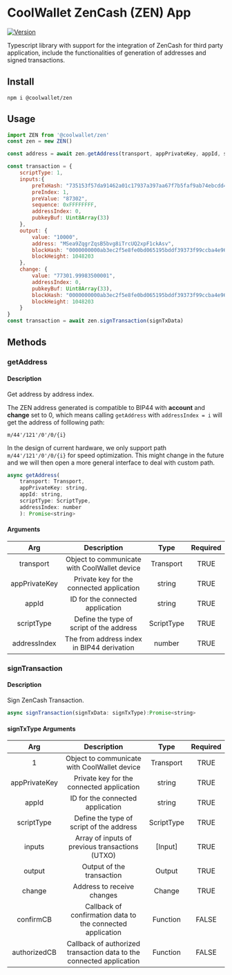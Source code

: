 # CoolWallet ZenCash (ZEN) App
[![Version](https://img.shields.io/npm/v/@coolwallet/zen)](https://www.npmjs.com/package/@coolwallet/zen)

Typescript library with support for the integration of ZenCash for third party application, include the functionalities of generation of addresses and signed transactions. 

## Install

```shell
npm i @coolwallet/zen
```

## Usage

```javascript
import ZEN from '@coolwallet/zen'
const zen = new ZEN()

const address = await zen.getAddress(transport, appPrivateKey, appId, scriptType, 0);

const transaction = {
    scriptType: 1,
    inputs:{
        preTxHash: "735153f57da91462a01c17937a397aa67f7b5faf9ab74ebcdd4c8f485aba26f5",
        preIndex: 1,
        preValue: "87302",
        sequence: 0xFFFFFFFF,
        addressIndex: 0,
        pubkeyBuf: Uint8Array(33)
    },
    output: {
        value: "10000",
        address: "MSea9ZqgrZqsB5bvg8iTrcUQ2xpF1ckAsv",
        blockHash: "0000000000ab3ec2f5e8fe0bd065195bddf39373f99ccba4e9657e9d84dbf9ae",
        blockHeight: 1048203
    },
    change: {
        value: "77301.99983500001",
        addressIndex: 0,
        pubkeyBuf: Uint8Array(33),
        blockHash: "0000000000ab3ec2f5e8fe0bd065195bddf39373f99ccba4e9657e9d84dbf9ae",
        blockHeight: 1048203
    }
}
const transaction = await zen.signTransaction(signTxData)
```

## Methods

### getAddress

#### Description

Get address by address index.

The ZEN address generated is compatible to BIP44 with **account** and **change** set to 0, which means calling `getAddress` with `addressIndex = i` will get the address of folllowing path:

```none
m/44'/121'/0'/0/{i}
```

In the design of current hardware, we only support path `m/44'/121'/0'/0/{i}` for speed optimization. This might change in the future and we will then open a more general interface to deal with custom path.

```javascript
async getAddress(
    transport: Transport, 
    appPrivateKey: string, 
    appId: string, 
    scriptType: ScriptType, 
    addressIndex: number
    ): Promise<string> 
```

#### Arguments

|      Arg      |                  Description                 |    Type    | Required |
|:-------------:|:--------------------------------------------:|:----------:|:--------:|
|   transport   | Object to communicate with CoolWallet device |  Transport |   TRUE   |
| appPrivateKey |   Private key for the connected application  |   string   |   TRUE   |
|     appId     |       ID for the connected application       |   string   |   TRUE   |
|   scriptType  |   Define the type of script of the address   | ScriptType |   TRUE   |
|  addressIndex |  The from address index in BIP44 derivation  |   number   |   TRUE   |

### signTransaction

#### Description

Sign ZenCash Transaction.

```javascript
async signTransaction(signTxData: signTxType):Promise<string>
```

#### signTxType Arguments

|      Arg      |                              Description                             |    Type    | Required |
|:-------------:|:--------------------------------------------------------------------:|:----------:|:--------:|
|       1       |             Object to communicate with CoolWallet device             |  Transport |   TRUE   |
| appPrivateKey |               Private key for the connected application              |   string   |   TRUE   |
|     appId     |                   ID for the connected application                   |   string   |   TRUE   |
|   scriptType  |               Define the type of script of the address               | ScriptType |   TRUE   |
|     inputs    |            Array of inputs of previous transactions (UTXO)           |   [Input]  |   TRUE   |
|     output    |                       Output of the transaction                      |   Output   |   TRUE   |
|     change    |                      Address to receive changes                      |   Change   |   TRUE   |
|   confirmCB   |      Callback of confirmation data to the connected application      |  Function  |   FALSE  |
|  authorizedCB | Callback of authorized transaction data to the connected application |  Function  |   FALSE  |